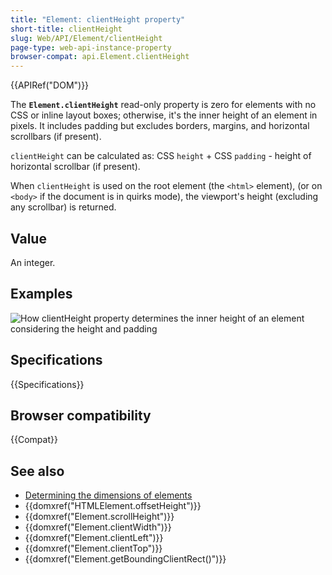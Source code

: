 ```yaml
---
title: "Element: clientHeight property"
short-title: clientHeight
slug: Web/API/Element/clientHeight
page-type: web-api-instance-property
browser-compat: api.Element.clientHeight
---
```


{{APIRef("DOM")}}

The **`Element.clientHeight`** read-only property is zero for
elements with no CSS or inline layout boxes; otherwise, it's the inner height of an
element in pixels. It includes padding but excludes borders, margins, and horizontal
scrollbars (if present).

`clientHeight` can be calculated as: CSS `height` + CSS
`padding` - height of horizontal scrollbar (if present).

When `clientHeight` is used on the root element (the
`<html>` element), (or on `<body>` if the document is
in quirks mode), the viewport's height (excluding any scrollbar) is returned.

## Value

An integer.

## Examples

![How clientHeight property determines the inner height of an element considering the height and padding](dimensions-client.png)

## Specifications

{{Specifications}}

## Browser compatibility

{{Compat}}

## See also

- [Determining the dimensions of elements](/en-US/docs/Web/API/CSS_Object_Model/Determining_the_dimensions_of_elements)
- {{domxref("HTMLElement.offsetHeight")}}
- {{domxref("Element.scrollHeight")}}
- {{domxref("Element.clientWidth")}}
- {{domxref("Element.clientLeft")}}
- {{domxref("Element.clientTop")}}
- {{domxref("Element.getBoundingClientRect()")}}
